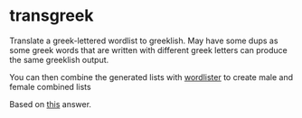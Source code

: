 # transgreek

Translate a greek-lettered wordlist to greeklish. May have some dups as some greek words that are written with different greek letters can produce the same greeklish output.

You can then combine the generated lists with
[wordlister](https://github.com/servomekanism/wordlister) to create male and female
combined lists

Based on [this](https://stackoverflow.com/questions/59552782/how-to-convert-characters-from-greek-to-english-python) answer.

